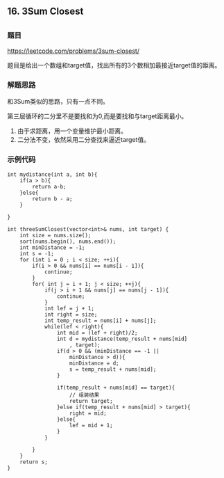 ## 16. 3Sum Closest 

##  

### 题目

https://leetcode.com/problems/3sum-closest/

题目是给出一个数组和target值，找出所有的3个数相加最接近target值的距离。

### 解题思路

和3Sum类似的思路，只有一点不同。

第三层循环的二分里不是要找和为0,而是要找和与target距离最小。

1. 由于求距离，用一个变量维护最小距离。
2. 二分法不变，依然采用二分查找来逼近target值。

### 示例代码

```
int mydistance(int a, int b){
	if(a > b){
		return a-b;
	}else{
		return b - a;
	}
	
}

int threeSumClosest(vector<int>& nums, int target) {
	int size = nums.size();
	sort(nums.begin(), nums.end());
	int minDistance = -1;
	int s = -1;
	for (int i = 0 ; i < size; ++i){
		if(i > 0 && nums[i] == nums[i - 1]){
			continue;
		}
		for( int j = i + 1; j < size; ++j){
			if(j > i + 1 && nums[j] == nums[j - 1]){
				continue;
			}
			int lef = j + 1;
			int right = size;
			int temp_result = nums[i] + nums[j];
			while(lef < right){
				int mid = (lef + right)/2;
				int d = mydistance(temp_result + nums[mid]
					, target);
				if(d > 0 && (minDistance == -1 || 
					minDistance > d)){
					minDistance = d;
					s = temp_result + nums[mid];
				}
				
				if(temp_result + nums[mid] == target){
					// 组装结果
					return target;
				}else if(temp_result + nums[mid] > target){
					right = mid;
				}else{
					lef = mid + 1;
				}
			}
			
		}
	}
	return s;
}

```





